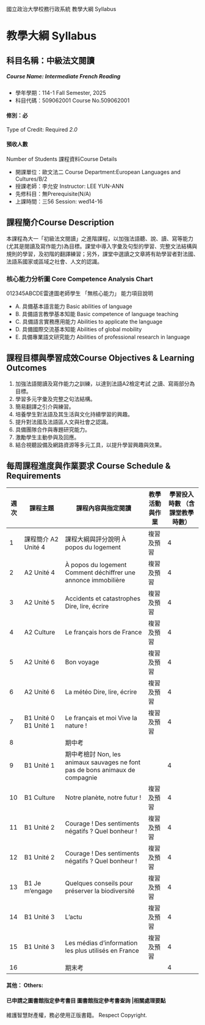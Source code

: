 國立政治大學校務行政系統 教學大綱 Syllabus
# 教學大綱 Syllabus
##  科目名稱：中級法文閱讀
#####  Course Name: Intermediate French Reading
  * 學年學期：114-1 Fall Semester, 2025 
  * 科目代碼：509062001 Course No.509062001
#### 修別：必
Type of Credit: Required 
_2.0_
#### 預收人數
Number of Students
課程資料Course Details
  * 開課單位：歐文法二 Course Department:European Languages and Cultures/B/2 
  * 授課老師：李允安 Instructor: LEE YUN-ANN 
  * 先修科目：無Prerequisite(N/A)
  * 上課時間：三56 Session: wed14-16
##  課程簡介Course Description
本課程為大一「初級法文閱讀」之進階課程，以加強法語聽、說、讀、寫等能力(尤其是閱讀及寫作能力)為目標。課堂中導入字彙及句型的學習、完整文法結構與規則的學習，及初階的翻譯練習；另外，課堂中選讀之文章將有助學習者對法國、法語系國家或區域之社會、人文的認識。
###  核心能力分析圖 Core Competence Analysis Chart
012345ABCDE雷達圖老師學生
「無核心能力」 
能力項目說明
  * A. 具備基本語言能力 Basic abilities of language
  * B. 具備語言教學基本知能 Basic competence of language teaching
  * C. 具備語言實務應用能力 Abilities to applicate the language
  * D. 具備國際交流基本知能 Abilities of global mobility
  * E. 具備專業語文研究能力 Abilities of professional research in language
##  課程目標與學習成效Course Objectives & Learning Outcomes 
  1. 加強法語閱讀及寫作能力之訓練，以達到法語A2檢定考試 之讀、寫兩部分為目標。
  2. 學習多元字彙及完整之句法結構。 
  3. 簡易翻譯之引介與練習。 
  4. 培養學生對法語及其生活與文化持續學習的興趣。 
  5. 提升對法國及法語區人文與社會之認識。 
  6. 具備團隊合作與專題研究能力。
  7. 激勵學生主動參與及回應。 
  8. 結合視聽設備及網路資源等多元工具，以提升學習興趣與效果。 
##  每周課程進度與作業要求 Course Schedule & Requirements
週次 |  課程主題 |  課程內容與指定閱讀 |  教學活動與作業 |  學習投入時數 （含課堂教學時數）  
---|---|---|---|---  
1 |  課程簡介 A2 Unité 4 |  課程大綱與評分說明 À popos du logement |  複習及預習 |  4  
2 |  A2 Unité 4 |  À popos du logement Comment déchiffrer une annonce immobilière |  複習及預習 |  4  
3 |  A2 Unité 5 |  Accidents et catastrophes  Dire, lire, écrire |  複習及預習 |  4  
4 |  A2 Culture |  Le français hors de France |  複習及預習 |  4  
5 |  A2 Unité 6 |  Bon voyage |  複習及預習 |  4  
6 |  A2 Unité 6 |  La météo Dire, lire, écrire |  複習及預習 |  4  
7 |  B1 Unité 0 B1 Unité 1 |  Le français et moi Vive la nature ! |  複習及預習 |  4  
8 |  |  期中考 |  |   
9 |  B1 Unité 1 |  期中考檢討 Non, les animaux sauvages ne font pas de bons animaux de compagnie |  |  4  
10 |  B1 Culture |  Notre planète, notre futur ! |  複習及預習 |  4  
11 |  B1 Unité 2 |  Courage ! Des sentiments négatifs ? Quel bonheur ! |  複習及預習 |  4  
12 |  B1 Unité 2 |  Courage !  Des sentiments négatifs ? Quel bonheur ! |  複習及預習 |  4  
13 |  B1  Je m’engage |  Quelques conseils pour préserver la biodiversité  |  複習及預習 |  4  
14 |  B1 Unité 3 |  L’actu |  複習及預習 |  4  
15 |  B1 Unité 3 |  Les médias d’information les plus utilisés en France |  複習及預習 |  4  
16 |  |  期末考 |  |  4  
####  其他： Others:
####  已申請之圖書館指定參考書目  圖書館指定參考書查詢 |相關處理要點
維護智慧財產權，務必使用正版書籍。 Respect Copyright.